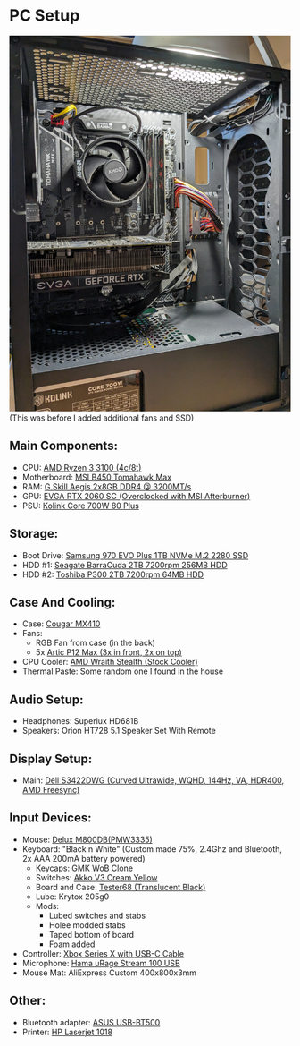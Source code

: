 # PC Setup

![My PC](../images/PC&#32;Setup/PXL_20230630_114415949&#32;-&#32;Copy.jpg)
(This was before I added additional fans and SSD)

## Main Components:
- CPU: [AMD Ryzen 3 3100 (4c/8t)](https://www.amd.com/en/support/cpu/amd-ryzen-processors/amd-ryzen-3-desktop-processors/amd-ryzen-3-3100)
- Motherboard: [MSI B450 Tomahawk Max](https://www.msi.com/Motherboard/B450-TOMAHAWK-MAX)
- RAM: [G.Skill Aegis 2x8GB DDR4 @ 3200MT/s](https://www.gskill.com/product/165/185/1567584549/F4-3200C16D-16GIS)
- GPU: [EVGA RTX 2060 SC (Overclocked with MSI Afterburner)](https://www.evga.com/products/specs/gpu.aspx?pn=938419ed-6e79-4259-b3c7-3deb3e869493)
- PSU: [Kolink Core 700W 80 Plus](https://kolink.eu/Home/psu-1/core-series/kolink-core-psu---700w---80-plus.html)

## Storage:
- Boot Drive: [Samsung 970 EVO Plus 1TB NVMe M.2 2280 SSD](https://semiconductor.samsung.com/consumer-storage/internal-ssd/970evoplus/)
- HDD #1: [Seagate BarraCuda 2TB 7200rpm 256MB HDD](https://www.seagate.com/gb/en/products/hard-drives/barracuda-hard-drive/)
- HDD #2: [Toshiba P300 2TB 7200rpm 64MB HDD](https://www.toshiba-storage.com/products/toshiba-internal-hard-drives-p300/)

## Case And Cooling:
- Case: [Cougar MX410](https://cougargaming.com/products/cases/mx410/)
- Fans: 
    - RGB Fan from case (in the back)
    - 5x [Artic P12 Max (3x in front, 2x on top)](https://www.arctic.de/en/P12-Max/ACFAN00280A)
- CPU Cooler: [AMD Wraith Stealth (Stock Cooler)](https://www.amd.com/en/technologies/cpu-cooler-solution)
- Thermal Paste: Some random one I found in the house

## Audio Setup:
- Headphones: Superlux HD681B
- Speakers: Orion HT728 5.1 Speaker Set With Remote

## Display Setup:
- Main: [Dell S3422DWG (Curved Ultrawide, WQHD, 144Hz, VA, HDR400, AMD Freesync)](https://www.dell.com/en-us/shop/dell-34-curved-gaming-monitor-s3422dwg/apd/210-azep/monitors-monitor-accessories)

## Input Devices:
- Mouse: [Delux M800DB(PMW3335)](https://www.deluxworld.com/en-pro-detail-m800db-3335.html)
- Keyboard: "Black n White" (Custom made 75%, 2.4Ghz and Bluetooth, 2x AAA 200mA battery powered)
    - Keycaps: [GMK WoB Clone](https://drop.com/buy/gmk-white-on-black-custom-keycap-set)
    - Switches: [Akko V3 Cream Yellow](https://en.akkogear.com/product/akko-v3-cream-yellow-switch-45pcs/)
    - Board and Case: [Tester68 (Translucent Black)](https://imgur.com/a/T1dikC4#mkKwVu0)
    - Lube: Krytox 205g0
    - Mods:
        - Lubed switches and stabs
        - Holee modded stabs
        - Taped bottom of board
        - Foam added
- Controller: [Xbox Series X with USB-C Cable](https://www.xbox.com/en-US/accessories/controllers/xbox-wireless-controller-usb-c)
- Microphone: [Hama uRage Stream 100 USB](https://uk.hama.com/00186017/urage-stream-100-gaming-microphone)
- Mouse Mat: AliExpress Custom 400x800x3mm

## Other:
- Bluetooth adapter: [ASUS USB-BT500](https://www.asus.com/networking-iot-servers/adapters/all-series/usb-bt500/)
- Printer: [HP Laserjet 1018](https://support.hp.com/us-en/product/details/hp-laserjet-1018-printer/1814092)